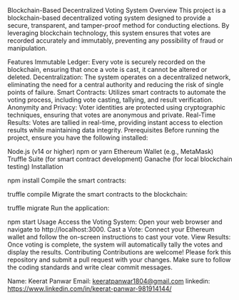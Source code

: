 Blockchain-Based Decentralized Voting System
Overview
This project is a blockchain-based decentralized voting system designed to provide a secure, transparent, and tamper-proof method for conducting elections. By leveraging blockchain technology, this system ensures that votes are recorded accurately and immutably, preventing any possibility of fraud or manipulation.

Features
Immutable Ledger: Every vote is securely recorded on the blockchain, ensuring that once a vote is cast, it cannot be altered or deleted.
Decentralization: The system operates on a decentralized network, eliminating the need for a central authority and reducing the risk of single points of failure.
Smart Contracts: Utilizes smart contracts to automate the voting process, including vote casting, tallying, and result verification.
Anonymity and Privacy: Voter identities are protected using cryptographic techniques, ensuring that votes are anonymous and private.
Real-Time Results: Votes are tallied in real-time, providing instant access to election results while maintaining data integrity.
Prerequisites
Before running the project, ensure you have the following installed:

Node.js (v14 or higher)
npm or yarn
Ethereum Wallet (e.g., MetaMask)
Truffle Suite (for smart contract development)
Ganache (for local blockchain testing)
Installation


npm install
Compile the smart contracts:


truffle compile
Migrate the smart contracts to the blockchain:


truffle migrate
Run the application:


npm start
Usage
Access the Voting System: Open your web browser and navigate to http://localhost:3000.
Cast a Vote: Connect your Ethereum wallet and follow the on-screen instructions to cast your vote.
View Results: Once voting is complete, the system will automatically tally the votes and display the results.
Contributing
Contributions are welcome! Please fork this repository and submit a pull request with your changes. Make sure to follow the coding standards and write clear commit messages.


Name: Keerat Panwar
Email: keeratpanwar1804@gmail.com
linkedin: https://www.linkedin.com/in/keerat-panwar-981914144/

